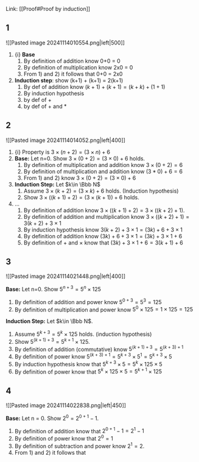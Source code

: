 Link: [[Proof#Proof by induction]]
## 1

![[Pasted image 20241114010554.png|left|500]]

1. {i} **Base**
	1. By definition of addition know 0+0 = 0
	2. By definition of multiplication know 2x0 = 0
	3. From 1) and 2) it follows that 0+0 = 2x0
2. **Induction step**: show (k+1) + (k+1) = 2(k+1)
	1. By def of addition know $(k+1) + (k+1) = (k+k) + (1+1)$
	2. By induction hypothesis
	3. by def of + 
	4. by def of + and *

## 2

![[Pasted image 20241114014052.png|left|400]]

1. {i} Property is $3\times (n+2) = (3\times n) + 6$
2. **Base:** Let n=0. Show $3\times (0+2) = (3\times0) + 6$ holds.
	1. By definition of multiplication and addition know $3\times (0+2) = 6$
	2. By definition of multiplication and addition know $(3*0) + 6 = 6$
	3. From 1) and 2) know $3\times (0+2) = (3\times0) + 6$
3. **Induction Step:** Let $k\in \Bbb N$
	1. Assume $3\times (k+2) = (3\times k) + 6$ holds. (Induction hypothesis)
	2. Show $3\times ((k+1)+2) = (3\times (k+1)) + 6$ holds.
4. ...
	1. By definition of addition know $3\times ((k+1)+2) = 3\times ((k+2)+1)$.
	2. By definition of addition and multiplication know $3\times ((k+2)+1) = 3(k+2) + 3\times 1$
	3. By induction hypothesis know $3(k+2) + 3\times 1 = (3k) + 6 + 3\times 1$
	4. By definition of addition know $(3k)+6+3\times 1 = (3k) +3\times 1 + 6$
	5. By definition of + and $\times$ know that $(3k)+3\times 1 + 6 = 3(k+1)+6$

## 3
![[Pasted image 20241114021448.png|left|400]]

**Base:** Let n=0. Show $5^{n+3} = 5^n \times 125$
1. By definition of addition and power know $5^{0+3} = 5^3 = 125$
2. By definition of multiplication and power know $5^0\times 125 = 1\times 125 = 125$

**Induction Step:** Let $k\in \Bbb N$.
1. Assume $5^{k+3} = 5^k \times 125$ holds. (induction hypothesis)
2. Show $5^{(k+1)+3} = 5^{k+1} \times 125$.
3. By definition of addition (commutative) know $5^{(k+1)+3} = 5^{(k+3)+1}$
4. By definition of power know $5^{(k+3)+1} = 5^{k+3}\times 5^1 = 5^{k+3}\times 5$
5. By induction hypothesis know that $5^{k+3}\times 5 = 5^k\times 125 \times 5$
6. By definition of power know that $5^k\times125\times5 = 5^{k+1} \times 125$

## 4
![[Pasted image 20241114022838.png|left|450]]

**Base:** Let n = 0. Show $2^0 = 2^{0+1} - 1$.
1. By definition of addition know that $2^{0+1} - 1 = 2^1 - 1$
2. By definition of power know that $2^0 = 1$ 
3. By definition of subtraction and power know $2^1 = 2$.
4. From 1) and 2) it follows that 
